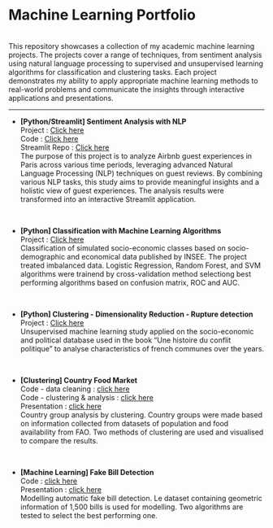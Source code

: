 # Machine Learning Portfolio
<br/>
This repository showcases a collection of my academic machine learning projects. The projects cover a range of techniques, from sentiment analysis using natural language processing to supervised and unsupervised learning algorithms for classification and clustering tasks. Each project demonstrates my ability to apply appropriate machine learning methods to real-world problems and communicate the insights through interactive applications and presentations.
<br/>

----------

- **[Python/Streamlit] Sentiment Analysis with NLP**<br/>
Project : [Click here](https://airbnb-guest-reviews.streamlit.app/)<br/>
Code : [Click here](https://github.com/haejiyun/statistics_big_data_dauphine/blob/main/NLP/projet_marketing.py)<br/>
Streamlit Repo : [Click here](https://github.com/haejiyun/airbnb-reviews)<br/>
The purpose of this project is to analyze Airbnb guest experiences in Paris across various time periods, leveraging advanced Natural Language Processing (NLP) techniques on guest reviews. By combining various NLP tasks, this study aims to provide meaningful insights and a holistic view of guest experiences. The analysis results were transformed into an interactive Streamlit application.
<br/>

- **[Python] Classification with Machine Learning Algorithms**<br/>
Project : [Click here](https://github.com/haejiyun/statistics_big_data_dauphine/blob/main/Supervised%20Learning/supervised_learning.pdf)<br/>
Classification of simulated socio-economic classes based on socio-demographic and economical data published by INSEE. The project treated imbalanced data.
Logistic Regression, Random Forest, and SVM algorithms were trainend by cross-validation method selectiong best performing algorithms based on confusion matrix, ROC and AUC.
<br/>

- **[Python] Clustering - Dimensionality Reduction - Rupture detection**<br/>
Project : [Click here](https://github.com/haejiyun/statistics_big_data_dauphine/blob/main/Unsupervised%20Learning/Unsupervised_Learning_Haeji_YUN.pdf)<br/>
Unsupervised machine learning study applied on the socio-economic and political database used in the book “Une histoire du conflit politique” to analyse characteristics of french communes over the years.
<br/>

- **[Clustering] Country Food Market**<br/>
Code - data cleaning : [click here](https://github.com/haejiyun/data_analysis_portfolio/blob/main/7.%20Clustering%20-%20country%20study/preparation_nettoyage.ipynb)<br/>
Code - clustering & analysis : [click here](https://github.com/haejiyun/data_analysis_portfolio/blob/main/7.%20Clustering%20-%20country%20study/clustering_visualisation.ipynb)<br/>
Presentation : [click here](https://github.com/haejiyun/data_analysis_portfolio/blob/main/7.%20Clustering%20-%20country%20study/market%20study.pdf)<br/>
Country group analysis by clustering. Country groups were made based on information collected from datasets of population and food availability from FAO. Two methods of clustering are used and visualised to compare the results.
<br/>

- **[Machine Learning] Fake Bill Detection**<br/>
Code : [click here](https://github.com/haejiyun/data_analysis_portfolio/blob/main/8.%20Machine%20learning%20-%20fake%20bill%20detection/detection_faux_billet.ipynb)<br/>
Presentation : [click here](https://github.com/haejiyun/data_analysis_portfolio/blob/main/8.%20Machine%20learning%20-%20fake%20bill%20detection/detection_faux_billet.pdf)<br/>
Modelling automatic fake bill detection. Le dataset containing geometric information of 1,500 bills is used for modelling. Two algorithms are tested to select the best performing one.
